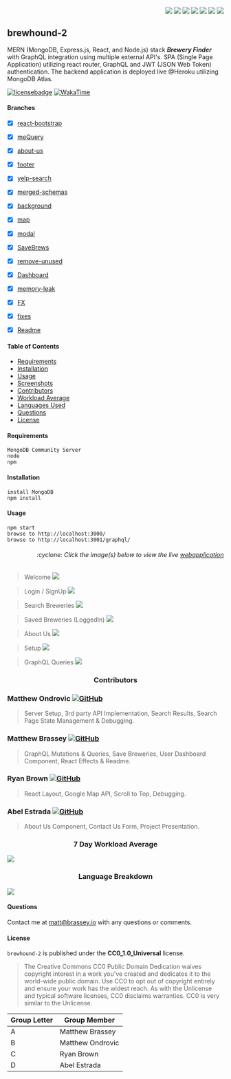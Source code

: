 <p align="right">
    <img src="https://img.shields.io/badge/javascript-E0A800" />
    <img src="https://img.shields.io/badge/mongoDB-E0A800" />
    <img src="https://img.shields.io/badge/express-E0A800" />
    <img src="https://img.shields.io/badge/react-E0A800" />
    <img src="https://img.shields.io/badge/node-E0A800" />
    <img src="https://img.shields.io/badge/graphQL-E0A800" />
    <img src="https://img.shields.io/badge/apollo-E0A800" />
</p>

## brewhound-2

MERN (MongoDB, Express.js, React, and Node.js) stack <strong>_Brewery Finder_</strong> with GraphQL integration using multiple external API's. SPA (Single Page Application) utilizing react router, GraphQL and JWT (JSON Web Token) authentication. The backend application is deployed live @Heroku utilizing MongoDB Atlas.

[![licensebadge](https://img.shields.io/badge/license-CC0_1.0_Universal-blue)](https://github.com/MBrassey/brewhound-2/blob/main/LICENSE)
[![WakaTime](https://wakatime.com/badge/github/MBrassey/brewhound-2.svg)](https://wakatime.com/@532855a8-3081-4600-a53d-4262beb65d14/projects/tplurruwdi?start=2021-01-10&end=2021-01-21)

#### Branches

- [x] [react-bootstrap](https://github.com/MBrassey/brewhound-2/commits/feature/react-bootstrap)
- [x] [meQuery](https://github.com/MBrassey/brewhound-2/commits/feature/meQuery)
- [x] [about-us](https://github.com/MBrassey/brewhound-2/commits/about-us)
- [x] [footer](https://github.com/MBrassey/brewhound-2/commits/footer)
- [x] [yelp-search](https://github.com/MBrassey/brewhound-2/commits/feature/yelp-search)
- [x] [merged-schemas](https://github.com/MBrassey/brewhound-2/commits/feature/merged-schemas)
- [x] [background](https://github.com/MBrassey/brewhound-2/commits/feature/background)
- [x] [map](https://github.com/MBrassey/brewhound-2/tree/map/test)
- [x] [modal](https://github.com/MBrassey/brewhound-2/commits/modal/test)
- [x] [SaveBrews](https://github.com/MBrassey/brewhound-2/tree/feature/SaveBrews)
- [x] [remove-unused](https://github.com/MBrassey/brewhound-2/commits/remove-unused)
- [x] [Dashboard](https://github.com/MBrassey/brewhound-2/commits/map/dashboard)
- [x] [memory-leak](https://github.com/MBrassey/brewhound-2/commits/bug/memory-leak)
- [x] [FX](https://github.com/MBrassey/brewhound-2/commits/feature/FX)
- [x] [fixes](https://github.com/MBrassey/brewhound-2/commits/saved/fixes)
- [x] [Readme](https://github.com/MBrassey/brewhound-2/commits/feature/Readme)


#### Table of Contents

* [Requirements](#Requirements)
* [Installation](#Installation)
* [Usage](#Usage)
* [Screenshots](#Screenshots)
* [Contributors](#Contributors)
* [Workload Average](#Workload)
* [Languages Used](#Languages)
* [Questions](#Questions)
* [License](#License)

#### Requirements

    MongoDB Community Server
    node
    npm

#### Installation

    install MongoDB
    npm install

#### Usage

    npm start
    browse to http://localhost:3000/
    browse to http://localhost:3001/graphql/

<h6><p align="right">:cyclone: Click the image(s) below to view the live <a id="Screenshots" href="https://brewhound-2.herokuapp.com/">webapplication</a></p></h6>

> Welcome
> [<img src="./img/Preview.jpg">](https://brewhound-2.herokuapp.com/)

> Login / SignUp
> [<img src="./img/Preview2.jpg">](https://brewhound-2.herokuapp.com/)

> Search Breweries
> [<img src="./img/Preview4.jpg">](https://brewhound-2.herokuapp.com/)

> Saved Breweries (LoggedIn)
> [<img src="./img/Preview3.jpg">](https://brewhound-2.herokuapp.com/)

> About Us
> [<img src="./img/Preview5.jpg">](https://brewhound-2.herokuapp.com/)

> Setup
> [<img src="./img/Setup.gif">](https://brewhound-2.herokuapp.com/)

> GraphQL Queries
> [<img src="./img/GraphQL.gif">](https://brewhound-2.herokuapp.com/)

<h3><p align="center">Contributors</p></h3>

### Matthew Ondrovic [![GitHub](./img/github.png)](https://github.com/mondrovic)

> Server Setup, 3rd party API Implementation, Search Results, Search Page State Management & Debugging.
### Matthew Brassey [![GitHub](./img/github.png)](https://github.com/MBrassey)

> GraphQL Mutations & Queries, Save Breweries, User Dashboard Component, React Effects & Readme.
### Ryan Brown [![GitHub](./img/github.png)](https://github.com/ryanabrown14)

> React Layout, Google Map API, Scroll to Top, Debugging.
### Abel Estrada [![GitHub](./img/github.png)](https://github.com/Astra97)

> About Us Component, Contact Us Form, Project Presentation.

<h3><p align="center" id="Workload">7 Day Workload Average</p></h3>

[<img src="./img/Workload.svg">](https://wakatime.com/@532855a8-3081-4600-a53d-4262beb65d14/projects/tplurruwdi?start=2021-01-10&end=2021-01-21)

<h3><p align="center" id="Languages">Language Breakdown</p></h3>

[<img src="./img/Languages.svg">](https://wakatime.com/@532855a8-3081-4600-a53d-4262beb65d14/projects/tplurruwdi?start=2021-01-10&end=2021-01-21)

#### Questions

Contact me at [matt@brassey.io](mailto:matt@brassey.io) with any questions or comments.

#### License

`brewhound-2` is published under the **CC0_1.0_Universal** license.

> The Creative Commons CC0 Public Domain Dedication waives copyright interest in a work you've created and dedicates it to the world-wide public domain. Use CC0 to opt out of copyright entirely and ensure your work has the widest reach. As with the Unlicense and typical software licenses, CC0 disclaims warranties. CC0 is very similar to the Unlicense.

| Group Letter  | Group Member |
| ------------- | ------------- |
| A  | Matthew Brassey  |
| B  | Matthew Ondrovic  |
| C  | Ryan Brown  |
| D  | Abel Estrada  |
